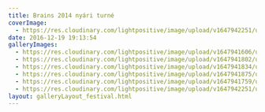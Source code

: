 ```yaml
---
title: Brains 2014 nyári turné
coverImage:
  - https://res.cloudinary.com/lightpositive/image/upload/v1647942251/uploads/Brains%202014%20ny%C3%A1ri%20turn%C3%A9/00_MG_0236.jpg
date: 2016-12-19 19:13:54
galleryImages:
  - https://res.cloudinary.com/lightpositive/image/upload/v1647941606/uploads/Brains%202014%20ny%C3%A1ri%20turn%C3%A9/MG_0045.jpg
  - https://res.cloudinary.com/lightpositive/image/upload/v1647941802/uploads/Brains%202014%20ny%C3%A1ri%20turn%C3%A9/MG_0184.jpg
  - https://res.cloudinary.com/lightpositive/image/upload/v1647941834/uploads/Brains%202014%20ny%C3%A1ri%20turn%C3%A9/MG_0214.jpg
  - https://res.cloudinary.com/lightpositive/image/upload/v1647941875/uploads/Brains%202014%20ny%C3%A1ri%20turn%C3%A9/MG_0229.jpg
  - https://res.cloudinary.com/lightpositive/image/upload/v1647941759/uploads/Brains%202014%20ny%C3%A1ri%20turn%C3%A9/MG_0067.jpg
  - https://res.cloudinary.com/lightpositive/image/upload/v1647942251/uploads/Brains%202014%20ny%C3%A1ri%20turn%C3%A9/00_MG_0236.jpg
layout: galleryLayout_festival.html
---
```

